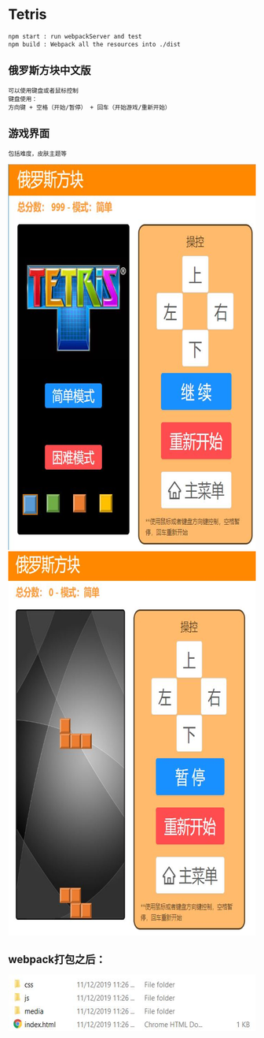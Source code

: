 # Tetris

```
npm start : run webpackServer and test
npm build : Webpack all the resources into ./dist
```


## 俄罗斯方块中文版
```
可以使用键盘或者鼠标控制
键盘使用：
方向键 + 空格（开始/暂停） + 回车（开始游戏/重新开始）
```
## 游戏界面
```
包括难度，皮肤主题等
```
<img src="https://github.com/Gao-S-Hua/shared/blob/master/Tetris/Tetris.JPG" width="703" height="783"/>
<img src="https://github.com/Gao-S-Hua/shared/blob/master/Tetris/Start.JPG" width="721" height="780"/>

## webpack打包之后：
<img src="https://github.com/Gao-S-Hua/shared/blob/master/Tetris/After_Webpack.JPG" width="547" height="115"/>